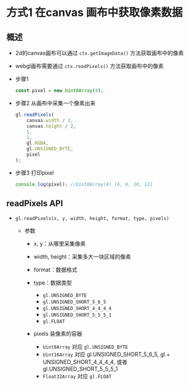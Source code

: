 # 方式1 在canvas 画布中获取像素数据

## 概述

+ 2d的canvas画布可以通过 `ctx.getImageData()` 方法获取画布中的像素
+ webgl画布需要通过 `ctx.readPixels()` 方法获取画布中的像素

+ 步骤1

  ```js
  const pixel = new Uint8Array(4);
  ```

+ 步骤2 从画布中采集一个像素出来

  ```js
  gl.readPixels(
      canvas.width / 2,
      canvas.height / 2,
      1,
      1,
      gl.RGBA,
      gl.UNSIGNED_BYTE,
      pixel
  );
  ```

+ 步骤3 打印pixel

  ```js
  console.log(pixel); //Uint8Array(4) [6, 8, 10, 12]
  ```

## readPixels API

+ `gl.readPixels(x, y, width, height, format, type, pixels)`

  + 参数

    + x, y：从哪里采集像素
    + width, height：采集多大一块区域的像素
    + format：数据格式
    + type：数据类型

      + `gl.UNSIGNED_BYTE`
      + `gl.UNSIGNED_SHORT_5_6_5`
      + `gl.UNSIGNED_SHORT_4_4_4_4`
      + `gl.UNSIGNED_SHORT_5_5_5_1`
      + `gl.FLOAT`

    + pixels 装像素的容器

      + `Uint8Array` 对应 `gl.UNSIGNED_BYTE`
      + `Uint16Array` 对应 gl.UNSIGNED_SHORT_5_6_5, gl.+ UNSIGNED_SHORT_4_4_4_4, 或者 gl.UNSIGNED_SHORT_5_5_5_1
      + `Float32Array` 对应 `gl.FLOAT`

